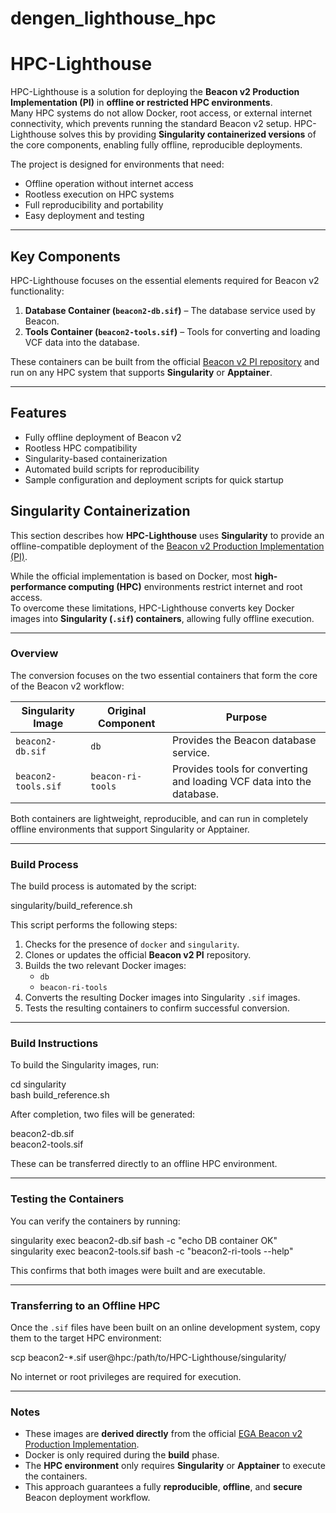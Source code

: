 # dengen_lighthouse_hpc

# HPC-Lighthouse

HPC-Lighthouse is a solution for deploying the **Beacon v2 Production Implementation (PI)** in **offline or restricted HPC environments**.  
Many HPC systems do not allow Docker, root access, or external internet connectivity, which prevents running the standard Beacon v2 setup. HPC-Lighthouse solves this by providing **Singularity containerized versions** of the core components, enabling fully offline, reproducible deployments.

The project is designed for environments that need:

- Offline operation without internet access
- Rootless execution on HPC systems
- Full reproducibility and portability
- Easy deployment and testing

---

## Key Components

HPC-Lighthouse focuses on the essential elements required for Beacon v2 functionality:

1. **Database Container (`beacon2-db.sif`)** – The database service used by Beacon.
2. **Tools Container (`beacon2-tools.sif`)** – Tools for converting and loading VCF data into the database.

These containers can be built from the official [Beacon v2 PI repository](https://github.com/EGA-archive/beacon2-pi-api) and run on any HPC system that supports **Singularity** or **Apptainer**.

---

## Features

- Fully offline deployment of Beacon v2
- Rootless HPC compatibility
- Singularity-based containerization
- Automated build scripts for reproducibility
- Sample configuration and deployment scripts for quick startup


## Singularity Containerization

This section describes how **HPC-Lighthouse** uses **Singularity** to provide an offline-compatible deployment of the [Beacon v2 Production Implementation (PI)](https://github.com/EGA-archive/beacon2-pi-api).

While the official implementation is based on Docker, most **high-performance computing (HPC)** environments restrict internet and root access.  
To overcome these limitations, HPC-Lighthouse converts key Docker images into **Singularity (`.sif`) containers**, allowing fully offline execution.

---

### Overview

The conversion focuses on the two essential containers that form the core of the Beacon v2 workflow:

| Singularity Image | Original Component | Purpose |
|--------------------|--------------------|----------|
| `beacon2-db.sif` | `db` | Provides the Beacon database service. |
| `beacon2-tools.sif` | `beacon-ri-tools` | Provides tools for converting and loading VCF data into the database. |

Both containers are lightweight, reproducible, and can run in completely offline environments that support Singularity or Apptainer.

---

### Build Process

The build process is automated by the script:

singularity/build_reference.sh

This script performs the following steps:

1. Checks for the presence of `docker` and `singularity`.
2. Clones or updates the official **Beacon v2 PI** repository.
3. Builds the two relevant Docker images:
   - `db`
   - `beacon-ri-tools`
4. Converts the resulting Docker images into Singularity `.sif` images.
5. Tests the resulting containers to confirm successful conversion.

---

### Build Instructions

To build the Singularity images, run:

cd singularity  
bash build_reference.sh

After completion, two files will be generated:

beacon2-db.sif  
beacon2-tools.sif

These can be transferred directly to an offline HPC environment.

---

### Testing the Containers

You can verify the containers by running:

singularity exec beacon2-db.sif bash -c "echo DB container OK"  
singularity exec beacon2-tools.sif bash -c "beacon2-ri-tools --help"

This confirms that both images were built and are executable.

---

### Transferring to an Offline HPC

Once the `.sif` files have been built on an online development system, copy them to the target HPC environment:

scp beacon2-*.sif user@hpc:/path/to/HPC-Lighthouse/singularity/

No internet or root privileges are required for execution.

---

### Notes

- These images are **derived directly** from the official [EGA Beacon v2 Production Implementation](https://github.com/EGA-archive/beacon2-pi-api).  
- Docker is only required during the **build** phase.  
- The **HPC environment** only requires **Singularity** or **Apptainer** to execute the containers.  
- This approach guarantees a fully **reproducible**, **offline**, and **secure** Beacon deployment workflow.


